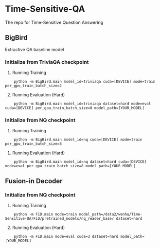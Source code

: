 # Time-Sensitive-QA
The repo for Time-Sensitive Question Answering


## BigBird

Extractive QA baseline model

### Initialize from TriviaQA checkpoint
1. Running Training
```
    python -m BigBird.main model_id=triviaqa cuda=[DEVICE] mode=train per_gpu_train_batch_size=2
```

2. Running Evaluation (Hard)
```
    python -m BigBird.main model_id=triviaqa dataset=hard mode=eval cuda=[DEVICE] per_gpu_train_batch_size=8 model_path=[YOUR_MODEL]
```

### Initialize from NQ checkpoint
1. Running Training
```
    python -m BigBird.main model_id=nq cuda=[DEVICE] mode=train per_gpu_train_batch_size=8
```

1. Running Evaluation (Hard)
```
    python -m BigBird.main model_id=nq dataset=hard cuda=[DEVICE] mode=eval per_gpu_train_batch_size=8 model_path=[YOUR_MODEL]
```


## Fusion-in Decoder

### Initialize from NQ checkpoint
1. Running Training
```
    python -m FiD.main mode=train model_path=/data2/wenhu/Time-Sensitive-QA/FiD/pretrained_models/nq_reader_base/ dataset=hard
```

2. Running Evaluation (Hard)
```
    python -m FiD.main mode=eval cuda=3 dataset=hard model_path=[YOUR_MODEL] 
```
